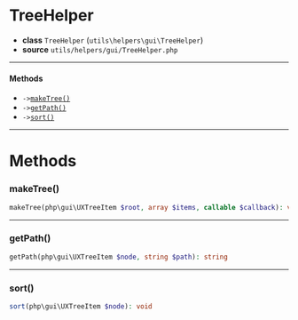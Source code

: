 # TreeHelper

- **class** `TreeHelper` (`utils\helpers\gui\TreeHelper`)
- **source** `utils/helpers/gui/TreeHelper.php`

---

#### Methods

- `->`[`makeTree()`](#method-maketree)
- `->`[`getPath()`](#method-getpath)
- `->`[`sort()`](#method-sort)

---
# Methods

<a name="method-maketree"></a>

### makeTree()
```php
makeTree(php\gui\UXTreeItem $root, array $items, callable $callback): void
```

---

<a name="method-getpath"></a>

### getPath()
```php
getPath(php\gui\UXTreeItem $node, string $path): string
```

---

<a name="method-sort"></a>

### sort()
```php
sort(php\gui\UXTreeItem $node): void
```